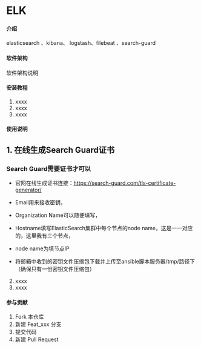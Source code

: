 # ELK

#### 介绍
elasticsearch 、kibana、 logstash、filebeat 、search-guard

#### 软件架构
软件架构说明


#### 安装教程

1. xxxx
2. xxxx
3. xxxx

#### 使用说明

## 1. 在线生成Search Guard证书
### Search Guard需要证书才可以

* 官网在线生成证书连接：https://search-guard.com/tls-certificate-generator/

* Email用来接收密钥，
* Organization Name可以随便填写，
* Hostname填写ElasticSearch集群中每个节点的node name，这是一一对应的，这里我有三个节点，
* node name为填节点IP
* 将邮箱中收到的密钥文件压缩包下载并上传至ansible脚本服务器/tmp/路径下（确保只有一份密钥文件压缩包）




2. xxxx
3. xxxx

#### 参与贡献

1. Fork 本仓库
2. 新建 Feat_xxx 分支
3. 提交代码
4. 新建 Pull Request
